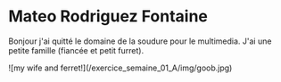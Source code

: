 <h1>Mateo Rodriguez Fontaine</h1>
<p>Bonjour j'ai quitté le domaine de la soudure pour le multimedia. J'ai une petite famille (fiancée et petit furret).</p>
![my wife and ferret!](/exercice_semaine_01_A/img/goob.jpg)
